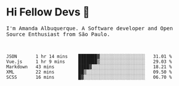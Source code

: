 # Hi Fellow Devs :wave:
   
<p>
  <samp>
    I'm Amanda Albuquerque. A Software developer and Open Source Enthusiast from São Paulo.
  </samp>

  
<!--   [![Twitter Follow](https://img.shields.io/twitter/follow/alalbux?style=social)](https://www.twitter.com/alalbux)
  [![Linkedin Badge](https://img.shields.io/badge/-alalbux-blue?style=flat-square&logo=Linkedin&logoColor=white&link=https://www.linkedin.com/in/alalbux/)](https://www.linkedin.com/in/alalbux/)
  [![Medium Badge](https://img.shields.io/badge/-alalbux-black?style=flat-square&logo=Medium&logoColor=white&link=https://medium.com/@alalbux)](https://medium.com/@alalbux) -->
</p>

  <br/>
  

<!--START_SECTION:waka-->
```text
JSON       1 hr 14 mins    ███████▓░░░░░░░░░░░░░░░░░   31.01 % 
Vue.js     1 hr 9 mins     ███████▒░░░░░░░░░░░░░░░░░   29.03 % 
Markdown   43 mins         ████▓░░░░░░░░░░░░░░░░░░░░   18.21 % 
XML        22 mins         ██▒░░░░░░░░░░░░░░░░░░░░░░   09.50 % 
SCSS       16 mins         █▓░░░░░░░░░░░░░░░░░░░░░░░   06.70 % 
```
<!--END_SECTION:waka-->

